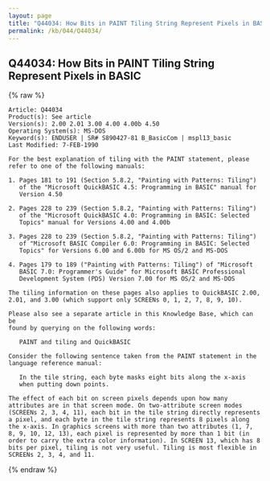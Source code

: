 ```yaml
---
layout: page
title: "Q44034: How Bits in PAINT Tiling String Represent Pixels in BASIC"
permalink: /kb/044/Q44034/
---
```


## Q44034: How Bits in PAINT Tiling String Represent Pixels in BASIC

{% raw %}

	Article: Q44034
	Product(s): See article
	Version(s): 2.00 2.01 3.00 4.00 4.00b 4.50
	Operating System(s): MS-DOS
	Keyword(s): ENDUSER | SR# S890427-81 B_BasicCom | mspl13_basic
	Last Modified: 7-FEB-1990
	
	For the best explanation of tiling with the PAINT statement, please
	refer to one of the following manuals:
	
	1. Pages 181 to 191 (Section 5.8.2, "Painting with Patterns: Tiling")
	   of the "Microsoft QuickBASIC 4.5: Programming in BASIC" manual for
	   Version 4.50
	
	2. Pages 228 to 239 (Section 5.8.2, "Painting with Patterns: Tiling")
	   of the "Microsoft QuickBASIC 4.0: Programming in BASIC: Selected
	   Topics" manual for Versions 4.00 and 4.00b
	
	3. Pages 228 to 239 (Section 5.8.2, "Painting with Patterns: Tiling")
	   of "Microsoft BASIC Compiler 6.0: Programming in BASIC: Selected
	   Topics" for Versions 6.00 and 6.00b for MS OS/2 and MS-DOS
	
	4. Pages 179 to 189 ("Painting with Patterns: Tiling") of "Microsoft
	   BASIC 7.0: Programmer's Guide" for Microsoft BASIC Professional
	   Development System (PDS) Version 7.00 for MS OS/2 and MS-DOS
	
	The tiling information on these pages also applies to QuickBASIC 2.00,
	2.01, and 3.00 (which support only SCREENs 0, 1, 2, 7, 8, 9, 10).
	
	Please also see a separate article in this Knowledge Base, which can be
	found by querying on the following words:
	
	   PAINT and tiling and QuickBASIC
	
	Consider the following sentence taken from the PAINT statement in the
	language reference manual:
	
	   In the tile string, each byte masks eight bits along the x-axis
	   when putting down points.
	
	The effect of each bit on screen pixels depends upon how many
	attributes are in that screen mode. On two-attribute screen modes
	(SCREENs 2, 3, 4, 11), each bit in the tile string directly represents
	a pixel, and each byte in the tile string represents 8 pixels along
	the x-axis. In graphics screens with more than two attributes (1, 7,
	8, 9, 10, 12, 13), each pixel is represented by more than 1 bit (in
	order to carry the extra color information). In SCREEN 13, which has 8
	bits per pixel, tiling is not very useful. Tiling is most flexible in
	SCREENs 2, 3, 4, and 11.

{% endraw %}
